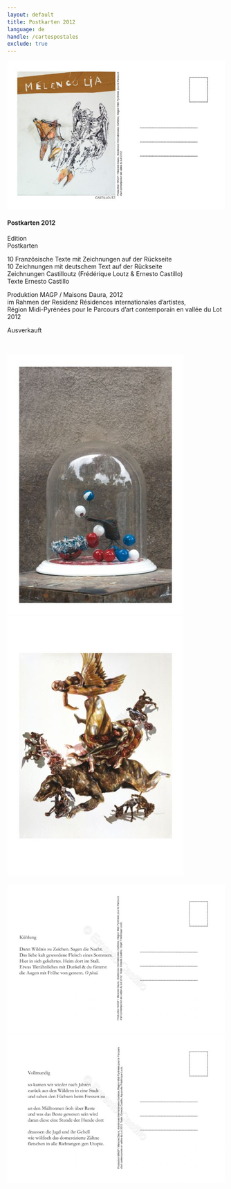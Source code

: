 ```yaml
---
layout: default
title: Postkarten 2012
language: de
handle: /cartespostales
exclude: true
---
```


<a rel="lightbox" data-lightbox="example-1" href="/images/melancopie-dessin.jpg" title="Melencopia"><img src="/images/melancopie-dessin.jpg" alt="Melencopia" class="img-left"></a>
#### Postkarten 2012  
  
Edition    
Postkarten  
  
10 Französische Texte mit Zeichnungen auf der Rückseite  
10 Zeichnungen mit deutschem Text auf der Rückseite  
Zeichnungen Castilloutz (Frédérique Loutz & Ernesto Castillo)  
Texte Ernesto Castillo  
  
Produktion MAGP / Maisons Daura, 2012  
im Rahmen der Residenz Résidences internationales d’artistes,  
Région Midi-Pyrénées pour le Parcours d’art contemporain en vallée du Lot 2012   

Ausverkauft
   
<br style="clear:both" />
<br style="clear:both" />
<a rel="lightbox" data-lightbox="example-1" href="/images/postkarte-2-edition_Layout-1_Seite_13.jpg" title="Postkarte"><img src="/images/postkarte-2-edition_Layout-1_Seite_13.jpg" alt="Postkarte" class="img-left2"></a>
<a rel="lightbox" data-lightbox="example-1" href="/images/postkarte-2-edition_Layout-1_Seite_19.jpg" title="Postkarte"><img src="/images/postkarte-2-edition_Layout-1_Seite_19.jpg" alt="Postkarte" class="img-right2"></a>
<br style="clear:both" />
<br style="clear:both" />
<a rel="lightbox" data-lightbox="example-1" href="/images/postkarte-2-edition_Layout-1_Seite_14.jpg" title="Postkarte"><img src="/images/postkarte-2-edition_Layout-1_Seite_14.jpg" alt="Postkarte" class="img-left2"></a>
<a rel="lightbox" data-lightbox="example-1" href="/images/postkarte-2-edition_Layout-1_Seite_20.jpg" title="Postkarte"><img src="/images/postkarte-2-edition_Layout-1_Seite_20.jpg" alt="Postkarte" class="img-right2"></a>
<br style="clear:both" />
<br style="clear:both" />


